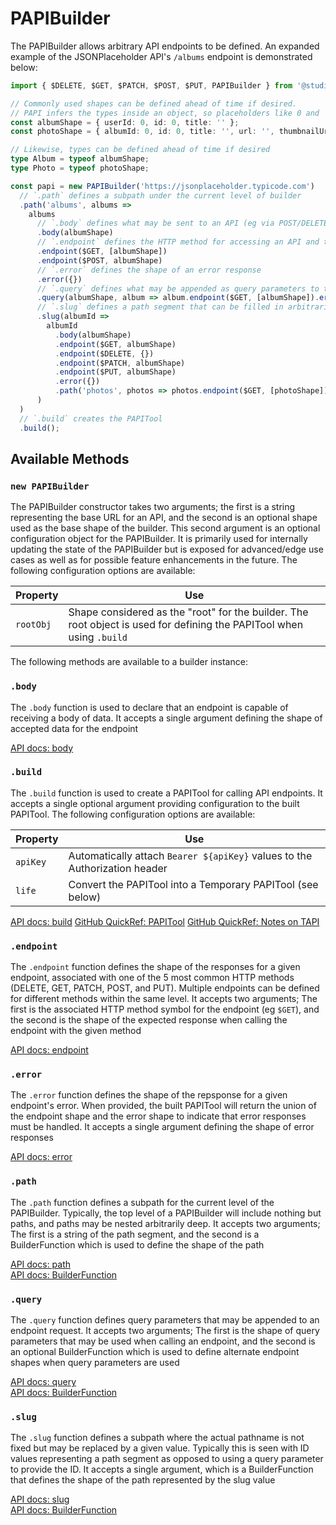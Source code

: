 # PAPIBuilder

The PAPIBuilder allows arbitrary API endpoints to be defined. An expanded example of the JSONPlaceholder API's `/albums` endpoint is demonstrated below:

```typescript
import { $DELETE, $GET, $PATCH, $POST, $PUT, PAPIBuilder } from '@studiokeywi/papi';

// Commonly used shapes can be defined ahead of time if desired.
// PAPI infers the types inside an object, so placeholders like 0 and '' work
const albumShape = { userId: 0, id: 0, title: '' };
const photoShape = { albumId: 0, id: 0, title: '', url: '', thumbnailUrl: '' };

// Likewise, types can be defined ahead of time if desired
type Album = typeof albumShape;
type Photo = typeof photoShape;

const papi = new PAPIBuilder('https://jsonplaceholder.typicode.com')
  // `.path` defines a subpath under the current level of builder
  .path('albums', albums =>
    albums
      // `.body` defines what may be sent to an API (eg via POST/DELETE)
      .body(albumShape)
      // `.endpoint` defines the HTTP method for accessing an API and the shape of its response
      .endpoint($GET, [albumShape])
      .endpoint($POST, albumShape)
      // `.error` defines the shape of an error response
      .error({})
      // `.query` defines what may be appended as query parameters to the endpoint
      .query(albumShape, album => album.endpoint($GET, [albumShape]).error({}))
      // `.slug` defines a path segment that can be filled in arbitrarily
      .slug(albumId =>
        albumId
          .body(albumShape)
          .endpoint($GET, albumShape)
          .endpoint($DELETE, {})
          .endpoint($PATCH, albumShape)
          .endpoint($PUT, albumShape)
          .error({})
          .path('photos', photos => photos.endpoint($GET, [photoShape]).error({}))
      )
  )
  // `.build` creates the PAPITool
  .build();
```

## Available Methods

### `new PAPIBuilder`

The PAPIBuilder constructor takes two arguments; the first is a string representing the base URL for an API, and the second is an optional shape used as the base shape of the builder. This second argument is an optional configuration object for the PAPIBuilder. It is primarily used for internally updating the state of the PAPIBuilder but is exposed for advanced/edge use cases as well as for possible feature enhancements in the future. The following configuration options are available:

| Property  | Use                                                                                                                   |
| --------- | --------------------------------------------------------------------------------------------------------------------- |
| `rootObj` | Shape considered as the "root" for the builder. The root object is used for defining the PAPITool when using `.build` |

The following methods are available to a builder instance:

### `.body`

The `.body` function is used to declare that an endpoint is capable of receiving a body of data. It accepts a single argument defining the shape of accepted data for the endpoint

[API docs: body](https://studiokeywi.github.io/papi/classes/builder.PAPIBuilder.html#body)

### `.build`

The `.build` function is used to create a PAPITool for calling API endpoints. It accepts a single optional argument providing configuration to the built PAPITool. The following configuration options are available:

| Property | Use                                                                        |
| -------- | -------------------------------------------------------------------------- |
| `apiKey` | Automatically attach `Bearer ${apiKey}` values to the Authorization header |
| `life`   | Convert the PAPITool into a Temporary PAPITool (see below)                 |

[API docs: build](https://studiokeywi.github.io/papi/classes/builder.PAPIBuilder.html#build)
[GitHub QuickRef: PAPITool](https://github.com/studiokeywi/papi/blob/primary/quickref/tool.md)
[GitHub QuickRef: Notes on TAPI](https://github.com/studiokeywi/papi/blob/primary/examples/notes.md#tapi)

### `.endpoint`

The `.endpoint` function defines the shape of the responses for a given endpoint, associated with one of the 5 most common HTTP methods (DELETE, GET, PATCH, POST, and PUT). Multiple endpoints can be defined for different methods within the same level. It accepts two arguments; The first is the associated HTTP method symbol for the endpoint (eg `$GET`), and the second is the shape of the expected response when calling the endpoint with the given method

[API docs: endpoint](https://studiokeywi.github.io/papi/classes/builder.PAPIBuilder.html#endpoint)

### `.error`

The `.error` function defines the shape of the repsponse for a given endpoint's error. When provided, the built PAPITool will return the union of the endpoint shape and the error shape to indicate that error responses must be handled. It accepts a single argument defining the shape of error responses

[API docs: error](https://studiokeywi.github.io/papi/classes/builder.PAPIBuilder.html#error)

### `.path`

The `.path` function defines a subpath for the current level of the PAPIBuilder. Typically, the top level of a PAPIBuilder will include nothing but paths, and paths may be nested arbitrarily deep. It accepts two arguments; The first is a string of the path segment, and the second is a BuilderFunction which is used to define the shape of the path

[API docs: path](https://studiokeywi.github.io/papi/classes/builder.PAPIBuilder.html#path)  
[API docs: BuilderFunction](https://studiokeywi.github.io/papi/types/builder.BuilderFunction.html)

### `.query`

The `.query` function defines query parameters that may be appended to an endpoint request. It accepts two arguments; The first is the shape of query parameters that may be used when calling an endpoint, and the second is an optional BuilderFunction which is used to define alternate endpoint shapes when query parameters are used

[API docs: query](https://studiokeywi.github.io/papi/classes/builder.PAPIBuilder.html#query)  
[API docs: BuilderFunction](https://studiokeywi.github.io/papi/types/builder.BuilderFunction.html)

### `.slug`

The `.slug` function defines a subpath where the actual pathname is not fixed but may be replaced by a given value. Typically this is seen with ID values representing a path segment as opposed to using a query parameter to provide the ID. It accepts a single argument, which is a BuilderFunction that defines the shape of the path represented by the slug value

[API docs: slug](https://studiokeywi.github.io/papi/classes/builder.PAPIBuilder.html#slug)  
[API docs: BuilderFunction](https://studiokeywi.github.io/papi/types/builder.BuilderFunction.html)
